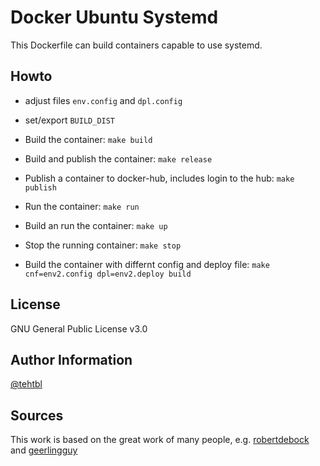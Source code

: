 Docker Ubuntu Systemd
=====================

This Dockerfile can build containers capable to use systemd.

Howto
-----

* adjust files `env.config` and `dpl.config`
* set/export `BUILD_DIST`

* Build the container: `make build`
* Build and publish the container: `make release`
* Publish a container to docker-hub, includes login to the hub: `make publish`
* Run the container: `make run`
* Build an run the container: `make up`
* Stop the running container: `make stop`
* Build the container with differnt config and deploy file: `make cnf=env2.config dpl=env2.deploy build`

License
-------

GNU General Public License v3.0

Author Information
------------------

[@tehtbl](https://github.com/tehtbl)

Sources
-------

This work is based on the great work of many people, e.g.
[robertdebock](https://github.com/robertdebock) and
[geerlingguy](https://github.com/geerlingguy)
